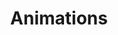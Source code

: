 ---
layout: architecture
title: Animations
description: Architectural designs inspired by artistic developments.
---